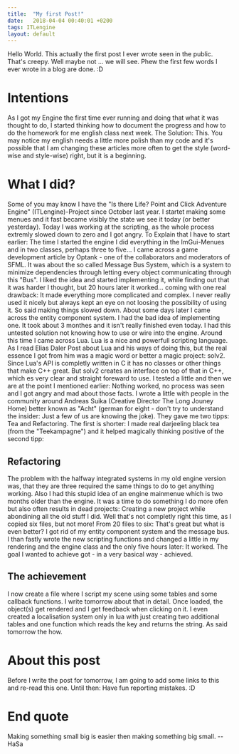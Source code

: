 ```yaml
---
title:  "My first Post!"
date:   2018-04-04 00:40:01 +0200
tags: ITLengine 
layout: default
---
```


Hello World. This actually the first post I ever wrote seen in the public. That's creepy. Well maybe not ... we will see. Phew the first few words I ever wrote in a blog are done. :D

# Intentions #
As I got my Engine the first time ever running and doing that what it was thought to do, I started thinking how to document the progress and how to do the homework for me english class next week. The Solution: This. You may notice my english needs a little more polish than my code and it's possible that I am changing these articles more often to get the style (word-wise and style-wise) right, but it is a beginning.

# What I did? #
Some of you may know I have the "Is there Life? Point and Click Adventure Engine" (ITLengine)-Project since October last year. I startet making some menues and it fast became visibly the state we see it today (or better yesterday). Today I was working at the scripting, as the whole process extremly slowed down to zero and I got angry. To Explain that I have to start earlier: The time I started the engine I did everything in the ImGui-Menues and in two classes, perhaps three to five... I came across a game development article by Optank - one of the collaborators and moderators of SFML. It was about the so called Message Bus System, which is a system to minimize dependencies through letting every object communicating through this "Bus". I liked the idea and started implementing it, while finding out that it was harder I thought, but 20 hours later it worked... coming with one real drawback: It made everything more complicated and complex. I never really used it nicely but always kept an eye on not loosing the possibility of using it. So said making things slowed down. About some days later I came across the entity component system. I had the bad idea of implementing one. It took about 3 monthes and it isn't really finished even today. I had this untested solution not knowing how to use or wire into the engine. Around this time I came across Lua. Lua is a nice and powerfull scripting language. As I read Elias Daler Post about Lua and his ways of doing this, but the real essence I got from him was a magic word or better a magic project: solv2. Since Lua's API is completly written in C it has no classes or other things that make C++ great. But solv2 creates an interface on top of that in C++, which es very clear and straight foreward to use. I tested a little and then we are at the point I mentioned earlier: Nothing worked, no process was seen and I got angry and mad about those facts. I wrote a little with people in the community around Andreas Suika (Creative Director The Long Jouney Home) better known as "Acht" (german for eight - don't try to understand the insider: Just a few of us are knowing the joke). They gave me two tipps: Tea and Refactoring. The first is shorter: I made real darjeeling black tea (from the "Teekampagne") and it helped magically thinking positive of the second tipp:

## Refactoring ##
The problem with the halfway integrated systems in my old engine version was, that they are three required the same things to do to get anything working. Also I had this stupid idea of an engine mainmenue which is two months older than the engine. It was a time to do something I do more ofen but also often results in dead projects: Creating a new project while abondining all the old stuff I did. Well that's not completly right this time, as I copied six files, but not more! From 20 files to six: That's great but what is even better? I got rid of my entity component system and the message bus. I than fastly wrote the new scripting functions and changed a little in my rendering and the engine class and the only five hours later: It worked. The goal I wanted to achieve got - in a very basical way - achieved.

## The achievement ##
I now create a file where I script my scene using some tables and some callback functions. I write tomorrow about that in detail. Once loaded, the object(s) get rendered and I get feedback when clicking on it. I even created a localisation system only in lua with just creating two additional tables and one function which reads the key and returns the string. As said tomorrow the how.

# About this post #
Before I write the post for tomorrow, I am going to add some links to this and re-read this one. Until then: Have fun reporting mistakes. :D

# End quote #
Making something small big is easier then making something big small.
-- HaSa
